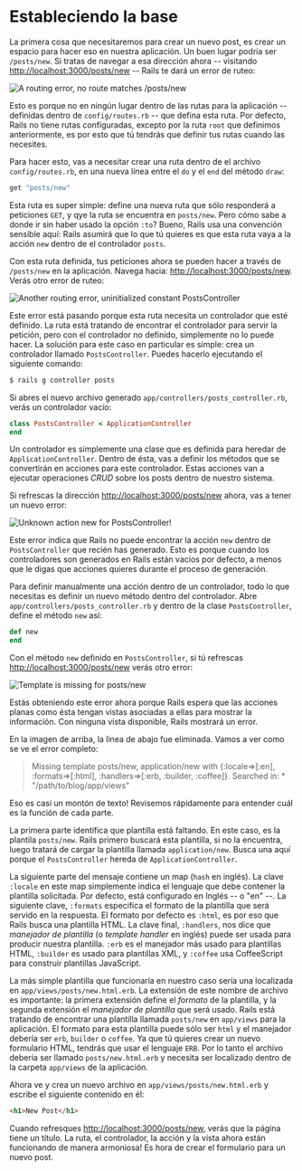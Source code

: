 Estableciendo la base
=====================

La primera cosa que necesitaremos para crear un nuevo post, es crear un espacio para hacer eso
en nuestra aplicación. Un buen lugar podría ser `/posts/new`. Si tratas de navegar a esa
dirección ahora -- visitando <http://localhost:3000/posts/new> -- Rails te dará un error de
ruteo:

![A routing error, no route matches /posts/new](http://edgeguides.rubyonrails.org/images/getting_started/routing_error_no_route_matches.png)

Esto es porque no en ningún lugar dentro de las rutas para la aplicación -- definidas dentro
de `config/routes.rb` -- que defina esta ruta. Por defecto, Rails no tiene rutas configuradas,
excepto por la ruta `root` que definimos anteriormente, es por esto que tú tendrás que definir
tus rutas cuando las necesites.

Para hacer esto, vas a necesitar crear una ruta dentro de el archivo `config/routes.rb`, en
una nueva línea entre el `do` y el `end` del método `draw`:

```ruby
get "posts/new"
```

Esta ruta es super simple: define una nueva ruta que sólo responderá a peticiones `GET`, y qye
la ruta se encuentra en `posts/new`. Pero cómo sabe a donde ir sin haber usado la opción
`:to`? Bueno, Rails usa una convención sensible aquí: Rails asumirá que lo que tú quieres
es que esta ruta vaya a la acción `new` dentro de el controlador `posts`.

Con esta ruta definida, tus peticiones ahora se pueden hacer a través de `/posts/new` en
la aplicación. Navega hacia: <http://localhost:3000/posts/new>. Verás otro error de ruteo:

![Another routing error, uninitialized constant PostsController](http://edgeguides.rubyonrails.org/images/getting_started/routing_error_no_controller.png)

Este error está pasando porque esta ruta necesita un controlador que esté definido. La ruta
está tratando de encontrar el controlador para servir la petición, pero con el controlador
no definido, simplemente no lo puede hacer. La solución para este caso en particular es simple:
crea un controlador llamado `PostsController`. Puedes hacerlo ejecutando el siguiente comando:

```bash
$ rails g controller posts
```

Si abres el nuevo archivo generado `app/controllers/posts_controller.rb`,
verás un controlador vacío:

```ruby
class PostsController < ApplicationController
end
```

Un controlador es simplemente una clase que es definida para heredar de `ApplicationController`.
Dentro de ésta, vas a definir los métodos que se convertirán en acciones para este controlador.
Estas acciones van a ejecutar operaciones _CRUD_ sobre los posts dentro de nuestro sistema.

Si refrescas la dirección <http://localhost:3000/posts/new> ahora, vas a tener un nuevo error:

![Unknown action new for PostsController!](http://edgeguides.rubyonrails.org/images/getting_started/unknown_action_new_for_posts.png)

Este error indica que Rails no puede encontrar la acción `new` dentro de
`PostsController` que recién has generado. Esto es porque cuando los controladores
son generados en Rails están vacíos por defecto, a menos que le digas que acciones
quieres durante el proceso de generación.

Para definir manualmente una acción dentro de un controlador, todo lo que necesitas
es definir un nuevo método dentro del controlador. Abre `app/controllers/posts_controller.rb`
y dentro de la clase `PostsController`, define el método `new` así:

```ruby
def new
end
```

Con el método `new` definido en `PostsController`, si tú refrescas
<http://localhost:3000/posts/new> verás otro error:

![Template is missing for posts/new](http://edgeguides.rubyonrails.org/images/getting_started/template_is_missing_posts_new.png)

Estás obteniendo este error ahora porque Rails espera que las acciones planas
como ésta tengan vistas asociadas a ellas para mostrar la información. Con ninguna
vista disponible, Rails mostrará un error.

En la imagen de arriba, la línea de abajo fue eliminada. Vamos a ver como se ve el error completo:

<blockquote>
Missing template posts/new, application/new with {:locale=>[:en], :formats=>[:html], :handlers=>[:erb, :builder, :coffee]}. Searched in: * "/path/to/blog/app/views"
</blockquote>

Eso es casi un montón de texto! Revisemos rápidamente para entender cuál es la función de cada parte.

La primera parte identifica que plantilla está faltando. En este caso, es la plantila `posts/new`.
Rails primero buscará esta plantilla, si no la encuentra, luego tratará de cargar la plantilla
llamada `application/new`. Busca una aquí porque el `PostsController` hereda de `ApplicationController`.

La siguiente parte del mensaje contiene un map (`hash` en inglés). La clave `:locale` en este map
simplemente indica el lenguaje que debe contener la plantilla solicitada. Por defecto, está configurado
en Inglés -- o "en" --. La siguiente clave, `:formats` especifica el formato de la plantilla que será
servido en la respuesta. El formato por defecto es `:html`, es por eso que Rails busca una plantilla
HTML. La clave final, `:handlers`, nos dice que _manejador de plantilla_ (o _template handler_ en inglés)
puede ser usada para producir nuestra plantilla. `:erb` es el manejador más usado para plantillas HTML,
`:builder` es usado para plantillas XML, y `:coffee` usa CoffeeScript para construir plantillas JavaScript.

La más simple plantilla que funcionaría en nuestro caso sería una localizada en `app/views/posts/new.html.erb`.
La extensión de este nombre de archivo es importante: la primera extensión define el _formato_ de la plantilla,
y la segunda extensión el _manejador de plantilla_ que será usado. Rails está tratando de encontrar una
plantilla llamada `posts/new` en `app/views` para la aplicación. El formato para esta plantilla puede sólo
ser `html` y el manejador debería ser `erb`, `builder` o `coffee`. Ya que tú quieres crear un nuevo
formulario HTML, tendrás que usar el lenguaje `ERB`. Por lo tanto el archivo debería ser llamado
`posts/new.html.erb` y necesita ser localizado dentro de la carpeta `app/views` de la aplicación.

Ahora ve y crea un nuevo archivo en `app/views/posts/new.html.erb` y escribe el siguiente
contenido en él:

```html
<h1>New Post</h1>
```

Cuando refresques <http://localhost:3000/posts/new>, verás que la página tiene un título. La ruta,
el controlador, la acción y la vista ahora están funcionando de manera armoniosa! Es hora de crear
el formulario para un nuevo post.
